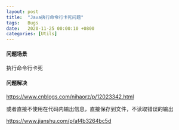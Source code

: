```yaml
---
layout: post
title:  "Java执行命令行卡死问题"
tags:   Bugs
date:   2020-11-25 00:00:10 +0800
categories: [Utils]
---
```


#### 问题场景

执行命令行卡死

#### 问题解决

https://www.cnblogs.com/nihaorz/p/12023342.html

或者直接不使用在代码内输出信息，直接保存到文件，不读取错误的输出

https://www.jianshu.com/p/af4b3264bc5d